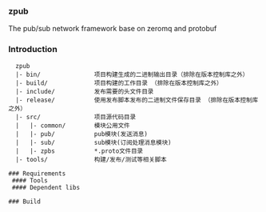 ### zpub
The pub/sub network framework base on  zeromq and protobuf
### Introduction
```
  zpub
  |- bin/               项目构建生成的二进制输出目录（排除在版本控制库之外）
  |- build/             项目构建的工作目录 （排除在版本控制库之外）
  |- include/           发布需要的头文件目录
  |- release/           使用发布脚本发布的二进制文件保存目录 （排除在版本控制库之外）
  |- src/               项目源代码目录
  |   |- common/		模块公用文件
  |   |- pub/           pub模块(发送消息)
  |   |- sub/           sub模块(订阅处理消息模块)
  |   |- zpbs			*.proto文件目录
  |- tools/             构建/发布/测试等相关脚本
  ```
```
### Requirements
 #### Tools
 #### Dependent libs

### Build


